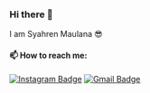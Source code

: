 ### Hi there 👋

I am Syahren Maulana :sunglasses:


#### 📫 How to reach me:
 [![Instagram Badge](https://img.shields.io/badge/-@_nerhays-F44747?style=flat-square&labelColor=F44747&logo=instagram&logoColor=white&link=https://www.instagram.com/nerhays_tt)](https://www.instagram.com/nerhays_tt) [![Gmail Badge](https://img.shields.io/badge/-sfa.asus@gmail.com-c14438?style=flat-square&logo=Gmail&logoColor=white&link=mailto:sfa.asus@gmail.com)](mailto:sfa.asus@gmail.com)
<!--
**nerhays/nerhays** is a ✨ _special_ ✨ repository because its `README.md` (this file) appears on your GitHub profile.

Here are some ideas to get you started:

- 🔭 I’m currently working on ...
- 🌱 I’m currently learning ...
- 👯 I’m looking to collaborate on ...
- 🤔 I’m looking for help with ...
- 💬 Ask me about ...
- 📫 How to reach me: ...
- 😄 Pronouns: ...
- ⚡ Fun fact: ...
-->
